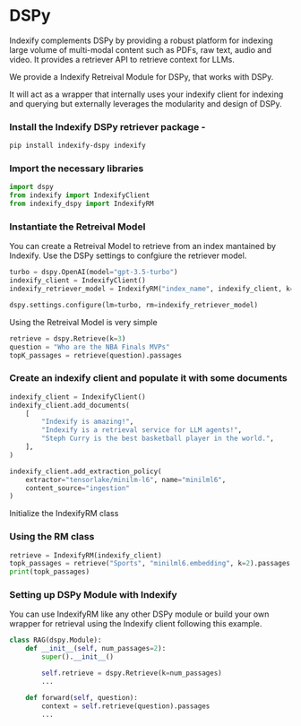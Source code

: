 # DSPy 

Indexify complements DSPy by providing a robust platform for indexing large volume of multi-modal content such as PDFs, raw text, audio and video. It provides a retriever API to retrieve context for LLMs.

We provide a Indexify Retreival Module for DSPy, that works with DSPy.

It will act as a wrapper that internally uses your indexify client for indexing and querying but externally leverages the modularity and design of DSPy.  


### Install the Indexify DSPy retriever package - 
```bash
pip install indexify-dspy indexify
```

### Import the necessary libraries

```python
import dspy
from indexify import IndexifyClient
from indexify_dspy import IndexifyRM

```

### Instantiate the Retreival Model
You can create a Retreival Model to retrieve from an index mantained by Indexify. Use the DSPy settings to confgiure the retriever model.

```python
turbo = dspy.OpenAI(model="gpt-3.5-turbo")
indexify_client = IndexifyClient()
indexify_retriever_model = IndexifyRM("index_name", indexify_client, k=3)

dspy.settings.configure(lm=turbo, rm=indexify_retriever_model)
```

Using the Retreival Model is very simple
```python
retrieve = dspy.Retrieve(k=3)
question = "Who are the NBA Finals MVPs"
topK_passages = retrieve(question).passages
```

### Create an indexify client and populate it with some documents

```python
indexify_client = IndexifyClient()
indexify_client.add_documents(
    [
        "Indexify is amazing!",
        "Indexify is a retrieval service for LLM agents!",
        "Steph Curry is the best basketball player in the world.",
    ],
)

indexify_client.add_extraction_policy(
    extractor="tensorlake/minilm-l6", name="minilml6",
    content_source="ingestion"
)
```

Initialize the IndexifyRM class

### Using the RM class 
```python
retrieve = IndexifyRM(indexify_client)
topk_passages = retrieve("Sports", "minilml6.embedding", k=2).passages
print(topk_passages)
```

### Setting up DSPy Module with Indexify

You can use IndexifyRM like any other DSPy module or build your own wrapper for retrieval using the Indexify client following this example.  

```python
class RAG(dspy.Module):
    def __init__(self, num_passages=2):
        super().__init__()

        self.retrieve = dspy.Retrieve(k=num_passages)
        ...

    def forward(self, question):
        context = self.retrieve(question).passages
        ...
``` 
